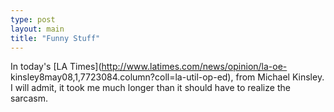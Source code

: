 ```yaml
---
type: post
layout: main
title: "Funny Stuff"
---
```

In today's [LA Times](http://www.latimes.com/news/opinion/la-oe-
kinsley8may08,1,7723084.column?coll=la-util-op-ed), from Michael Kinsley. I
will admit, it took me much longer than it should have to realize the sarcasm.

